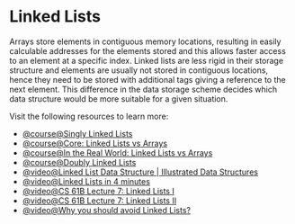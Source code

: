 # Linked Lists

Arrays store elements in contiguous memory locations, resulting in easily calculable addresses for the elements stored and this allows faster access to an element at a specific index. Linked lists are less rigid in their storage structure and elements are usually not stored in contiguous locations, hence they need to be stored with additional tags giving a reference to the next element. This difference in the data storage scheme decides which data structure would be more suitable for a given situation.

Visit the following resources to learn more:

- [@course@Singly Linked Lists](https://www.coursera.org/lecture/data-structures/singly-linked-lists-kHhgK)
- [@course@Core: Linked Lists vs Arrays](https://www.coursera.org/lecture/data-structures-optimizing-performance/core-linked-lists-vs-arrays-rjBs9)
- [@course@In the Real World: Linked Lists vs Arrays](https://www.coursera.org/lecture/data-structures-optimizing-performance/in-the-real-world-lists-vs-arrays-QUaUd)
- [@course@Doubly Linked Lists](https://www.coursera.org/lecture/data-structures/doubly-linked-lists-jpGKD)
- [@video@Linked List Data Structure | Illustrated Data Structures](https://www.youtube.com/watch?v=odW9FU8jPRQ)
- [@video@Linked Lists in 4 minutes](https://www.youtube.com/watch?v=F8AbOfQwl1c)
- [@video@CS 61B Lecture 7: Linked Lists I](https://archive.org/details/ucberkeley_webcast_htzJdKoEmO0)
- [@video@CS 61B Lecture 7: Linked Lists II](https://archive.org/details/ucberkeley_webcast_-c4I3gFYe3w)
- [@video@Why you should avoid Linked Lists?](https://www.youtube.com/watch?v=YQs6IC-vgmo)